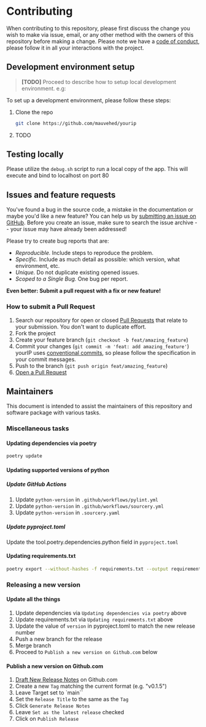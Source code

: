 # Contributing

When contributing to this repository, please first discuss the change you wish to make via issue, email, or any other method with the owners of this repository before making a change. Please note we have a [code of conduct](CODE_OF_CONDUCT.md), please follow it in all your interactions with the project.

## Development environment setup

> **[TODO]**
> Proceed to describe how to setup local development environment.
> e.g:

To set up a development environment, please follow these steps:

1. Clone the repo

   ```sh
   git clone https://github.com/mauvehed/yourip
   ```

2. TODO

## Testing locally

Please utilize the `debug.sh` script to run a local copy of the app. This will execute and bind to localhost on port 80

## Issues and feature requests

You've found a bug in the source code, a mistake in the documentation or maybe you'd like a new feature?  You can help us by [submitting an issue on GitHub](https://github.com/mauvehed/yourip/issues). Before you create an issue, make sure to search the issue archive -- your issue may have already been addressed!

Please try to create bug reports that are:

- _Reproducible._ Include steps to reproduce the problem.
- _Specific._ Include as much detail as possible: which version, what environment, etc.
- _Unique._ Do not duplicate existing opened issues.
- _Scoped to a Single Bug._ One bug per report.

**Even better: Submit a pull request with a fix or new feature!**

### How to submit a Pull Request

1. Search our repository for open or closed
   [Pull Requests](https://github.com/mauvehed/yourip/pulls)
   that relate to your submission. You don't want to duplicate effort.
2. Fork the project
3. Create your feature branch (`git checkout -b feat/amazing_feature`)
4. Commit your changes (`git commit -m 'feat: add amazing_feature'`) yourIP uses [conventional commits](https://www.conventionalcommits.org), so please follow the specification in your commit messages.
5. Push to the branch (`git push origin feat/amazing_feature`)
6. [Open a Pull Request](https://github.com/mauvehed/yourip/compare?expand=1)

## Maintainers

This document is intended to assist the maintainers of this repository and software package with various tasks.

### Miscellaneous tasks

#### Updating dependencies via poetry

```bash
poetry update
```

#### Updating supported versions of python

##### Update GitHub Actions

1. Update `python-version` in `.github/workflows/pylint.yml`
2. Update `python-version` in `.github/workflows/sourcery.yml`
3. Update `python-version` in `.sourcery.yaml`

##### Update pyproject.toml

Update the tool.poetry.dependencies.python field in `pyproject.toml`

#### Updating requirements.txt

```bash
poetry export --without-hashes -f requirements.txt --output requirements.txt
```

### Releasing a new version

#### Update all the things

1. Update dependencies via `Updating dependencies via poetry` above
2. Update requirements.txt via `Updating requirements.txt` above
3. Update the value of `version` in pyproject.toml to match the new release number
4. Push a new branch for the release
5. Merge branch
6. Proceed to `Publish a new version on Github.com` below

#### Publish a new version on Github.com

1. [Draft New Release Notes](https://github.com/mauvehed/trackerstatus/releases/new) on Github.com
2. Create a new `Tag` matching the current format (e.g. "v0.1.5")
3. Leave Target set to `main``
4. Set the `Release Title` to the same as the `Tag`
5. Click `Generate Release Notes`
6. Leave `Set as the latest release` checked
7. Click on `Publish Release`
